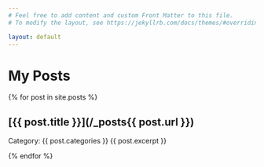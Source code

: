 ```yaml
---
# Feel free to add content and custom Front Matter to this file.
# To modify the layout, see https://jekyllrb.com/docs/themes/#overriding-theme-defaults

layout: default
---
```

# My Posts

{% for post in site.posts %}

## [{{ post.title }}](/_posts{{ post.url }})

Category: {{ post.categories }}
{{ post.excerpt }}

{% endfor %}
